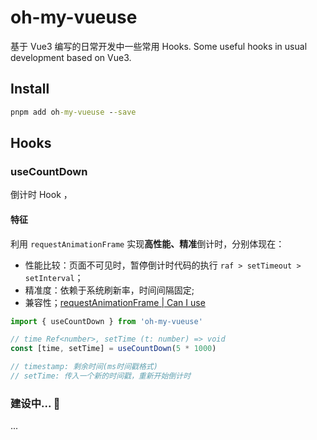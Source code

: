 # oh-my-vueuse
基于 Vue3 编写的日常开发中一些常用 Hooks.
Some useful hooks in usual development based on Vue3.
## Install
```cmd
pnpm add oh-my-vueuse --save
```
## Hooks
### useCountDown
倒计时 Hook ，
#### 特征
利用 `requestAnimationFrame` 实现**高性能、精准**倒计时，分别体现在：
- 性能比较：页面不可见时，暂停倒计时代码的执行 `raf > setTimeout > setInterval`；
- 精准度：依赖于系统刷新率，时间间隔固定;
- 兼容性；[requestAnimationFrame | Can I use](https://caniuse.com/?search=requestAnimationFrame)
```ts
import { useCountDown } from 'oh-my-vueuse'

// time Ref<number>, setTime (t: number) => void
const [time, setTime] = useCountDown(5 * 1000)

// timestamp: 剩余时间(ms时间戳格式)
// setTime: 传入一个新的时间戳，重新开始倒计时
```
### 建设中... 🚜
...